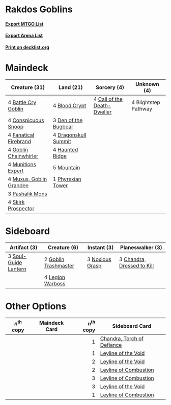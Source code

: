 # Rakdos Goblins

#### [Export MTGO List](../collection/Rakdos%20Goblins/Rakdos%20Goblins.txt)
#### [Export Arena List](../collection/Rakdos%20Goblins/Rakdos%20Goblins_arena.txt)
#### [Print on decklist.org](http://decklist.org/?deckmain=4%09Battle%20Cry%20Goblin%0A4%09Blightstep%20Pathway%0A4%09Blood%20Crypt%0A4%09Call%20of%20the%20Death-Dweller%0A4%09Conspicuous%20Snoop%0A3%09Den%20of%20the%20Bugbear%0A4%09Dragonskull%20Summit%0A4%09Fanatical%20Firebrand%0A4%09Goblin%20Chainwhirler%0A4%09Haunted%20Ridge%0A5%09Mountain%0A4%09Munitions%20Expert%0A4%09Muxus,%20Goblin%20Grandee%0A3%09Pashalik%20Mons%0A1%09Phyrexian%20Tower%0A4%09Skirk%20Prospector&deckside=3%09Chandra,%20Dressed%20to%20Kill%0A2%09Goblin%20Trashmaster%0A4%09Legion%20Warboss%0A3%09Noxious%20Grasp%0A3%09Soul-Guide%20Lantern)
# Maindeck

|                                          Creature (31)                                           |                                           Land (21)                                           |                                             Sorcery (4)                                              |    Unknown (4)     |
|--------------------------------------------------------------------------------------------------|-----------------------------------------------------------------------------------------------|------------------------------------------------------------------------------------------------------|--------------------|
|4 [Battle Cry Goblin](http://gatherer.wizards.com/Pages/Card/Details.aspx?multiverseid=527419)    |4 [Blood Crypt](http://gatherer.wizards.com/Pages/Card/Details.aspx?multiverseid=97102)        |4 [Call of the Death-Dweller](http://gatherer.wizards.com/Pages/Card/Details.aspx?multiverseid=479598)|4 Blightstep Pathway|
|4 [Conspicuous Snoop](http://gatherer.wizards.com/Pages/Card/Details.aspx?multiverseid=485462)    |3 [Den of the Bugbear](http://gatherer.wizards.com/Pages/Card/Details.aspx?multiverseid=527541)|                                                                                                      |                    |
|4 [Fanatical Firebrand](http://gatherer.wizards.com/Pages/Card/Details.aspx?multiverseid=439758)  |4 [Dragonskull Summit](http://gatherer.wizards.com/Pages/Card/Details.aspx?multiverseid=420909)|                                                                                                      |                    |
|4 [Goblin Chainwhirler](http://gatherer.wizards.com/Pages/Card/Details.aspx?multiverseid=443017)  |4 [Haunted Ridge](http://gatherer.wizards.com/Pages/Card/Details.aspx?multiverseid=535061)     |                                                                                                      |                    |
|4 [Munitions Expert](http://gatherer.wizards.com/Pages/Card/Details.aspx?multiverseid=464158)     |5 [Mountain](http://gatherer.wizards.com/Pages/Card/Details.aspx?multiverseid=439859)          |                                                                                                      |                    |
|4 [Muxus, Goblin Grandee](http://gatherer.wizards.com/Pages/Card/Details.aspx?multiverseid=489191)|1 [Phyrexian Tower](http://gatherer.wizards.com/Pages/Card/Details.aspx?multiverseid=456844)   |                                                                                                      |                    |
|3 [Pashalik Mons](http://gatherer.wizards.com/Pages/Card/Details.aspx?multiverseid=464087)        |                                                                                               |                                                                                                      |                    |
|4 [Skirk Prospector](http://gatherer.wizards.com/Pages/Card/Details.aspx?multiverseid=159051)     |                                                                                               |                                                                                                      |                    |


# Sideboard

|                                         Artifact (3)                                          |                                         Creature (6)                                          |                                       Instant (3)                                        |                                          Planeswalker (3)                                           |
|-----------------------------------------------------------------------------------------------|-----------------------------------------------------------------------------------------------|------------------------------------------------------------------------------------------|-----------------------------------------------------------------------------------------------------|
|3 [Soul-Guide Lantern](http://gatherer.wizards.com/Pages/Card/Details.aspx?multiverseid=476488)|2 [Goblin Trashmaster](http://gatherer.wizards.com/Pages/Card/Details.aspx?multiverseid=447280)|3 [Noxious Grasp](http://gatherer.wizards.com/Pages/Card/Details.aspx?multiverseid=466864)|3 [Chandra, Dressed to Kill](http://gatherer.wizards.com/Pages/Card/Details.aspx?multiverseid=541004)|
|                                                                                               |4 [Legion Warboss](http://gatherer.wizards.com/Pages/Card/Details.aspx?multiverseid=452859)    |                                                                                          |                                                                                                     |


# Other Options

|*n*<sup>th</sup> copy|Maindeck Card|*n*<sup>th</sup> copy|                                           Sideboard Card                                            |
|---------------------|-------------|--------------------:|-----------------------------------------------------------------------------------------------------|
|                     |             |                    1|[Chandra, Torch of Defiance](http://gatherer.wizards.com/Pages/Card/Details.aspx?multiverseid=417683)|
|                     |             |                    1|[Leyline of the Void](http://gatherer.wizards.com/Pages/Card/Details.aspx?multiverseid=107682)       |
|                     |             |                    2|[Leyline of the Void](http://gatherer.wizards.com/Pages/Card/Details.aspx?multiverseid=107682)       |
|                     |             |                    2|[Leyline of Combustion](http://gatherer.wizards.com/Pages/Card/Details.aspx?multiverseid=466902)     |
|                     |             |                    3|[Leyline of Combustion](http://gatherer.wizards.com/Pages/Card/Details.aspx?multiverseid=466902)     |
|                     |             |                    3|[Leyline of the Void](http://gatherer.wizards.com/Pages/Card/Details.aspx?multiverseid=107682)       |
|                     |             |                    1|[Leyline of Combustion](http://gatherer.wizards.com/Pages/Card/Details.aspx?multiverseid=466902)     |

